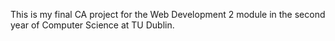 This is my final CA project for the Web Development 2 module in the second year of Computer Science at TU Dublin.
